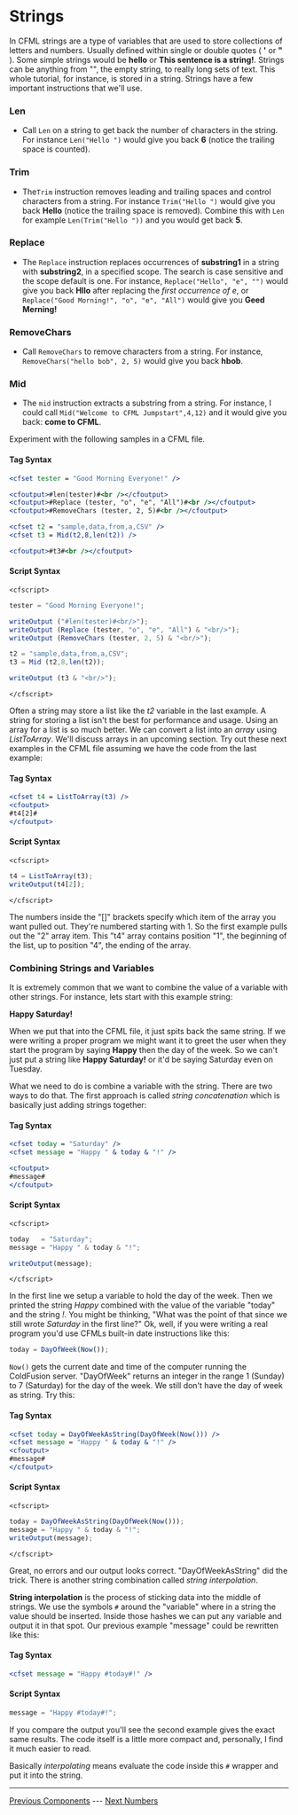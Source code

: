 # Strings

In CFML strings are a type of variables that are used to store collections of letters and numbers.  Usually defined within single or double quotes ( **'** or **"** ).  Some simple strings would be **hello** or **This sentence is a string!**. Strings can be anything from "", the empty string, to really long sets of text. This whole tutorial, for instance, is stored in a string. Strings have a few important instructions that we'll use.

### Len
* Call `Len` on a string to get back the number of characters in the string. For instance `Len("Hello ")` would give you back **6** (notice the trailing space is counted).

### Trim
* The`Trim` instruction removes leading and trailing spaces and control characters from a string. For instance `Trim("Hello ")` would give you back **Hello** (notice the trailing space is removed). Combine this with `Len` for example `Len(Trim("Hello "))` and you would get back **5**.

### Replace
* The `Replace` instruction replaces occurrences of **substring1** in a string with **substring2**, in a specified scope. The search is case sensitive and the scope default is one. For instance, `Replace("Hello", "e", "")` would give you back **Hllo** after replacing the _first occurrence of e_, or `Replace("Good Morning!", "o", "e", "All")` would give you **Geed Merning!** 

### RemoveChars 
* Call `RemoveChars` to remove characters from a string. For instance, `RemoveChars("hello bob", 2, 5)` would give you back **hbob**. 

### Mid
 
* The `mid` instruction extracts a substring from a string. For instance, I could call `Mid("Welcome to CFML Jumpstart",4,12)` and it would give you back: **come to CFML**.

Experiment with the following samples in a CFML file.

#### Tag Syntax

```cfm
<cfset tester = "Good Morning Everyone!" />

<cfoutput>#len(tester)#<br /></cfoutput>
<cfoutput>#Replace (tester, "o", "e", "All")#<br /></cfoutput>
<cfoutput>#RemoveChars (tester, 2, 5)#<br /></cfoutput>

<cfset t2 = "sample,data,from,a,CSV" />
<cfset t3 = Mid(t2,8,len(t2)) />

<cfoutput>#t3#<br /></cfoutput>
```

#### Script Syntax

`<cfscript>`
```javascript
tester = "Good Morning Everyone!";

writeOutput ("#len(tester)#<br/>");
writeOutput (Replace (tester, "o", "e", "All") & "<br/>");
writeOutput (RemoveChars (tester, 2, 5) & "<br/>");

t2 = "sample,data,from,a,CSV";
t3 = Mid (t2,8,len(t2));

writeOutput (t3 & "<br/>");
```
`</cfscript>`

Often a string may store a list like the *t2* variable in the last example. A string for storing a list isn't the best for performance and usage. Using an array for a list is so much better. We can convert a list into an *array* using *ListToArray*. We'll discuss arrays in an upcoming section. Try out these next examples in the CFML file assuming we have the code from the last example:

#### Tag Syntax

```cfm
<cfset t4 = ListToArray(t3) />
<cfoutput>
#t4[2]#
</cfoutput>
```

#### Script Syntax

`<cfscript>`
```javascript
t4 = ListToArray(t3);
writeOutput(t4[2]);
```
`</cfscript>`

The numbers inside the "[]" brackets specify which item of the array you want pulled out. They're numbered starting with 1. So the first example pulls out the "2" array item. This "t4" array contains position "1", the beginning of the list, up to position "4", the ending of the array.

### Combining Strings and Variables

It is extremely common that we want to combine the value of a variable with other strings. For instance, lets start with this example string:

**Happy Saturday!**

When we put that into the CFML file, it just spits back the same string. If we were writing a proper program we might want it to greet the user when they start the program by saying **Happy** then the day of the week. So we can't just put a string like **Happy Saturday!** or it'd be saying Saturday even on Tuesday.

What we need to do is combine a variable with the string. There are two ways to do that. The first approach is called *string concatenation* which is basically just adding strings together:

#### Tag Syntax

```cfm
<cfset today = "Saturday" />
<cfset message = "Happy " & today & "!" />

<cfoutput>
#message#
</cfoutput>
```

#### Script Syntax

`<cfscript>`
```javascript
today   = "Saturday";
message = "Happy " & today & "!";

writeOutput(message);
```
`</cfscript>`

In the first line we setup a variable to hold the day of the week. Then we printed the string *Happy* combined with the value of the variable "today" and the string *!*. You might be thinking, "What was the point of that since we still wrote *Saturday* in the first line?" Ok, well, if you were writing a real program you'd use CFMLs built-in date instructions like this:

```javascript
today = DayOfWeek(Now());
```

`Now()` gets the current date and time of the computer running the ColdFusion server. "DayOfWeek" returns an integer in the range 1 (Sunday) to 7 (Saturday) for the day of the week. We still don't have the day of week as string. Try this:

#### Tag Syntax

```cfm
<cfset today = DayOfWeekAsString(DayOfWeek(Now())) />
<cfset message = "Happy " & today & "!" />
<cfoutput>
#message#
</cfoutput>
```

#### Script Syntax

`<cfscript>`
```javascript
today = DayOfWeekAsString(DayOfWeek(Now()));
message = "Happy " & today & "!";
writeOutput(message);
```
`</cfscript>`

Great, no errors and our output looks correct. "DayOfWeekAsString" did the trick. There is another string combination called *string interpolation*.

**String interpolation** is the process of sticking data into the middle of strings. We use the symbols `#` around the "variable" where in a string the value should be inserted. Inside those hashes we can put any variable and output it in that spot. Our previous example "message" could be rewritten like this:

#### Tag Syntax

```cfm
<cfset message = "Happy #today#!" />
```

#### Script Syntax

```javascript
message = "Happy #today#!";
```

If you compare the output you'll see the second example gives the exact same results. The code itself is a little more compact and, personally, I find it much easier to read.

Basically *interpolating* means evaluate the code inside this `#` wrapper and put it into the string.

***

[Previous Components](components) --- [Next Numbers](numbers)